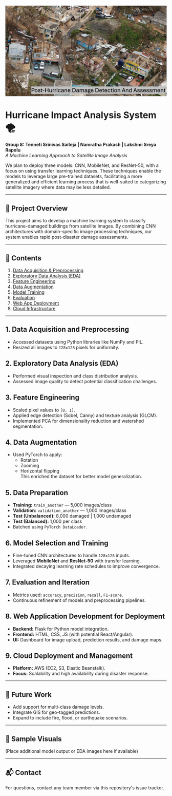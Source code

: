 ![Hurricane Damage](Hurricane_Damage.jpeg)

# Hurricane Impact Analysis System 🌪️
**Group 8: Tenneti Srinivas Saiteja | Namratha Prakash | Lakshmi Sreya Rapolu**  
*A Machine Learning Approach to Satellite Image Analysis*

We plan to deploy three models: CNN, MobileNet, and ResNet-50, with a focus on using transfer learning techniques. These techniques enable the models to leverage large pre-trained datasets, facilitating a more generalized and efficient learning process that is well-suited to categorizing satellite imagery where data may be less detailed.




---


## 📌 Project Overview
This project aims to develop a machine learning system to classify hurricane-damaged buildings from satellite images. By combining CNN architectures with domain-specific image processing techniques, our system enables rapid post-disaster damage assessments.

---

## 📂 Contents
1. [Data Acquisition & Preprocessing](#1-data-acquisition-and-preprocessing)
2. [Exploratory Data Analysis (EDA)](#2-exploratory-data-analysis-eda)
3. [Feature Engineering](#3-feature-engineering)
4. [Data Augmentation](#4-data-augmentation)
5. [Model Training](#6-model-selection-and-training)
6. [Evaluation](#7-evaluation-and-iteration)
7. [Web App Deployment](#8-web-application-development-for-deployment)
8. [Cloud Infrastructure](#9-cloud-deployment-and-management)

---

## 1. Data Acquisition and Preprocessing
- Accessed datasets using Python libraries like NumPy and PIL.
- Resized all images to `128x128` pixels for uniformity.

## 2. Exploratory Data Analysis (EDA)
- Performed visual inspection and class distribution analysis.
- Assessed image quality to detect potential classification challenges.

## 3. Feature Engineering
- Scaled pixel values to `[0, 1]`.
- Applied edge detection (Sobel, Canny) and texture analysis (GLCM).
- Implemented PCA for dimensionality reduction and watershed segmentation.

## 4. Data Augmentation
- Used PyTorch to apply:
  - Rotation
  - Zooming
  - Horizontal flipping  
This enriched the dataset for better model generalization.

## 5. Data Preparation
- **Training:** `train_another` — 5,000 images/class  
- **Validation:** `validation_another` — 1,000 images/class  
- **Test (Unbalanced):** 8,000 damaged | 1,000 undamaged  
- **Test (Balanced):** 1,000 per class  
- Batched using `PyTorch DataLoader`.

## 6. Model Selection and Training
- Fine-tuned CNN architectures to handle `128x128` inputs.
- Leveraged **MobileNet** and **ResNet-50** with transfer learning.
- Integrated decaying learning rate schedules to improve convergence.

## 7. Evaluation and Iteration
- Metrics used: `accuracy`, `precision`, `recall`, `F1-score`.
- Continuous refinement of models and preprocessing pipelines.

## 8. Web Application Development for Deployment
- **Backend:** Flask for Python model integration.
- **Frontend:** HTML, CSS, JS (with potential React/Angular).
- **UI:** Dashboard for image upload, prediction results, and damage maps.

## 9. Cloud Deployment and Management
- **Platform:** AWS (EC2, S3, Elastic Beanstalk).
- **Focus:** Scalability and high availability during disaster response.

---

## 🚀 Future Work
- Add support for multi-class damage levels.
- Integrate GIS for geo-tagged predictions.
- Expand to include fire, flood, or earthquake scenarios.

---

## 📸 Sample Visuals
(Place additional model output or EDA images here if available)

---

## 📬 Contact
For questions, contact any team member via this repository's issue tracker.

